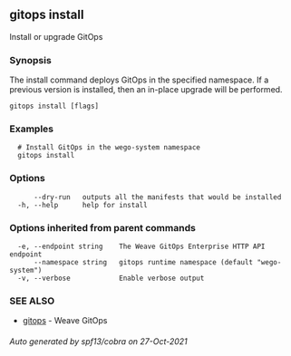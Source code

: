 ## gitops install

Install or upgrade GitOps

### Synopsis

The install command deploys GitOps in the specified namespace.
If a previous version is installed, then an in-place upgrade will be performed.

```
gitops install [flags]
```

### Examples

```
  # Install GitOps in the wego-system namespace
  gitops install
```

### Options

```
      --dry-run   outputs all the manifests that would be installed
  -h, --help      help for install
```

### Options inherited from parent commands

```
  -e, --endpoint string    The Weave GitOps Enterprise HTTP API endpoint
      --namespace string   gitops runtime namespace (default "wego-system")
  -v, --verbose            Enable verbose output
```

### SEE ALSO

* [gitops](gitops.md)	 - Weave GitOps

###### Auto generated by spf13/cobra on 27-Oct-2021
